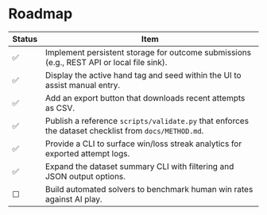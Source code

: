 # Roadmap

| Status | Item |
| --- | --- |
| ✅ | Implement persistent storage for outcome submissions (e.g., REST API or local file sink). |
| ✅ | Display the active hand tag and seed within the UI to assist manual entry. |
| ✅ | Add an export button that downloads recent attempts as CSV. |
| ✅ | Publish a reference `scripts/validate.py` that enforces the dataset checklist from `docs/METHOD.md`. |
| ✅ | Provide a CLI to surface win/loss streak analytics for exported attempt logs. |
| ✅ | Expand the dataset summary CLI with filtering and JSON output options. |
| ☐ | Build automated solvers to benchmark human win rates against AI play. |
